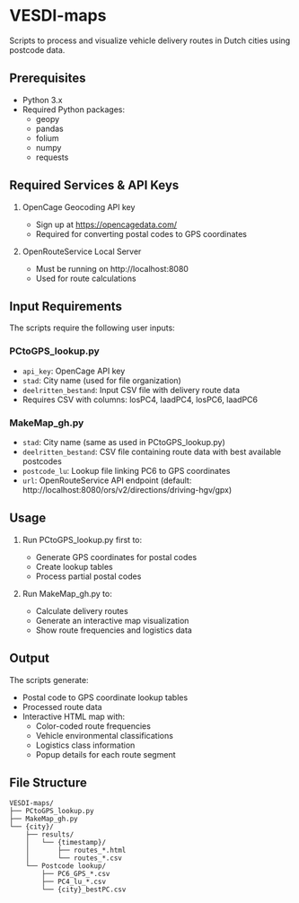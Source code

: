 # VESDI-maps

Scripts to process and visualize vehicle delivery routes in Dutch cities using postcode data.

## Prerequisites

- Python 3.x
- Required Python packages:
  - geopy
  - pandas
  - folium
  - numpy
  - requests

## Required Services & API Keys

1. OpenCage Geocoding API key
   - Sign up at https://opencagedata.com/
   - Required for converting postal codes to GPS coordinates

2. OpenRouteService Local Server
   - Must be running on http://localhost:8080
   - Used for route calculations

## Input Requirements

The scripts require the following user inputs:

### PCtoGPS_lookup.py
- `api_key`: OpenCage API key
- `stad`: City name (used for file organization)
- `deelritten_bestand`: Input CSV file with delivery route data
- Requires CSV with columns: losPC4, laadPC4, losPC6, laadPC6

### MakeMap_gh.py
- `stad`: City name (same as used in PCtoGPS_lookup.py)
- `deelritten_bestand`: CSV file containing route data with best available postcodes
- `postcode_lu`: Lookup file linking PC6 to GPS coordinates
- `url`: OpenRouteService API endpoint (default: http://localhost:8080/ors/v2/directions/driving-hgv/gpx)

## Usage

1. Run PCtoGPS_lookup.py first to:
   - Generate GPS coordinates for postal codes
   - Create lookup tables
   - Process partial postal codes

2. Run MakeMap_gh.py to:
   - Calculate delivery routes
   - Generate an interactive map visualization
   - Show route frequencies and logistics data

## Output

The scripts generate:
- Postal code to GPS coordinate lookup tables
- Processed route data
- Interactive HTML map with:
  - Color-coded route frequencies
  - Vehicle environmental classifications
  - Logistics class information
  - Popup details for each route segment

## File Structure

```
VESDI-maps/
├── PCtoGPS_lookup.py
├── MakeMap_gh.py
└── {city}/
    ├── results/
    │   └── {timestamp}/
    │       ├── routes_*.html
    │       └── routes_*.csv
    └── Postcode lookup/
        ├── PC6_GPS_*.csv
        ├── PC4_lu_*.csv
        └── {city}_bestPC.csv
```
